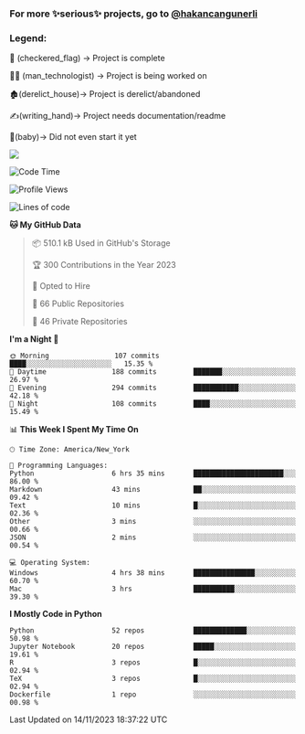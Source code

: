 ### For more ✨serious✨ projects, go to [@hakancangunerli](https://github.com/hakancangunerli)


### Legend:


🏁 (checkered_flag) -> Project is complete

👨‍💻 (man_technologist)   -> Project is being worked on

🏚️(derelict_house)-> Project is derelict/abandoned

✍️(writing_hand)-> Project needs documentation/readme

👶(baby)-> Did not even start it yet

![](https://github-readme-stats.vercel.app/api/top-langs/?username=hakancangunerli&layout=compact&hide=tex,html,shell,CSS,Ruby,Makefile,EmberScript,MATLAB,C&langs_count=6&exclude_repo=2015-csharp,gt_code,gsu_code,uga_code,uga_robotics)

<!--START_SECTION:waka-->
![Code Time](http://img.shields.io/badge/Code%20Time-583%20hrs%2018%20mins-blue)

![Profile Views](http://img.shields.io/badge/Profile%20Views-0-blue)

![Lines of code](https://img.shields.io/badge/From%20Hello%20World%20I%27ve%20Written-3.3%20million%20lines%20of%20code-blue)

**🐱 My GitHub Data** 

> 📦 510.1 kB Used in GitHub's Storage 
 > 
> 🏆 300 Contributions in the Year 2023
 > 
> 💼 Opted to Hire
 > 
> 📜 66 Public Repositories 
 > 
> 🔑 46 Private Repositories 
 > 
**I'm a Night 🦉** 

```text
🌞 Morning                107 commits         ████░░░░░░░░░░░░░░░░░░░░░   15.35 % 
🌆 Daytime                188 commits         ███████░░░░░░░░░░░░░░░░░░   26.97 % 
🌃 Evening                294 commits         ███████████░░░░░░░░░░░░░░   42.18 % 
🌙 Night                  108 commits         ████░░░░░░░░░░░░░░░░░░░░░   15.49 % 
```


📊 **This Week I Spent My Time On** 

```text
🕑︎ Time Zone: America/New_York

💬 Programming Languages: 
Python                   6 hrs 35 mins       ██████████████████████░░░   86.00 % 
Markdown                 43 mins             ██░░░░░░░░░░░░░░░░░░░░░░░   09.42 % 
Text                     10 mins             █░░░░░░░░░░░░░░░░░░░░░░░░   02.36 % 
Other                    3 mins              ░░░░░░░░░░░░░░░░░░░░░░░░░   00.66 % 
JSON                     2 mins              ░░░░░░░░░░░░░░░░░░░░░░░░░   00.54 % 

💻 Operating System: 
Windows                  4 hrs 38 mins       ███████████████░░░░░░░░░░   60.70 % 
Mac                      3 hrs               ██████████░░░░░░░░░░░░░░░   39.30 % 
```

**I Mostly Code in Python** 

```text
Python                   52 repos            █████████████░░░░░░░░░░░░   50.98 % 
Jupyter Notebook         20 repos            █████░░░░░░░░░░░░░░░░░░░░   19.61 % 
R                        3 repos             █░░░░░░░░░░░░░░░░░░░░░░░░   02.94 % 
TeX                      3 repos             █░░░░░░░░░░░░░░░░░░░░░░░░   02.94 % 
Dockerfile               1 repo              ░░░░░░░░░░░░░░░░░░░░░░░░░   00.98 % 
```




 Last Updated on 14/11/2023 18:37:22 UTC
<!--END_SECTION:waka-->


